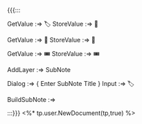 



{{{:::

GetValue :=> 🏷️
StoreValue :=> 🔖

GetValue :=> 🎫
StoreValue :=> 🎫

GetValue :=> 🎟️
StoreValue :=> 🎟️

AddLayer :=> SubNote

Dialog :=> {
Enter SubNote Title
}
Input :=> 🏷️

BuildSubNote :=> 


:::}}}
<%* tp.user.NewDocument(tp,true) %>
